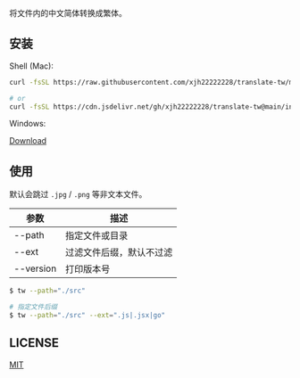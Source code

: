 
将文件内的中文简体转换成繁体。





## 安装
Shell (Mac):
```bash
curl -fsSL https://raw.githubusercontent.com/xjh22222228/translate-tw/main/install.sh | bash

# or
curl -fsSL https://cdn.jsdelivr.net/gh/xjh22222228/translate-tw@main/install.sh | bash
```

Windows:

[Download](https://github.com/xjh22222228/translate-tw/releases/latest/download/tw_windows_amd64.zip)



## 使用
默认会跳过 `.jpg` / `.png` 等非文本文件。

| 参数     | 描述              |
| ------- |------------------ |
| --path  | 指定文件或目录  |
| --ext   | 过滤文件后缀，默认不过滤  |
| --version   | 打印版本号  |



```bash
$ tw --path="./src"

# 指定文件后缀
$ tw --path="./src" --ext=".js|.jsx|go"
```


## LICENSE
[MIT](./LICENSE)
